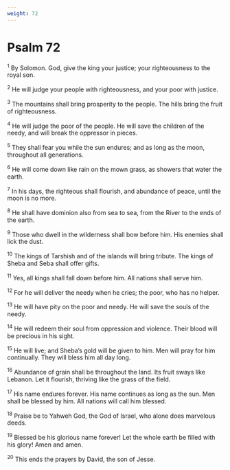 ```yaml
---
weight: 72
---
```


# Psalm 72

<sup>1</sup> By Solomon. God, give the king your justice; your righteousness to the royal son. 

<sup>2</sup> He will judge your people with righteousness, and your poor with justice. 

<sup>3</sup> The mountains shall bring prosperity to the people. The hills bring the fruit of righteousness. 

<sup>4</sup> He will judge the poor of the people. He will save the children of the needy, and will break the oppressor in pieces. 

<sup>5</sup> They shall fear you while the sun endures; and as long as the moon, throughout all generations. 

<sup>6</sup> He will come down like rain on the mown grass, as showers that water the earth. 

<sup>7</sup> In his days, the righteous shall flourish, and abundance of peace, until the moon is no more. 

<sup>8</sup> He shall have dominion also from sea to sea, from the River to the ends of the earth. 

<sup>9</sup> Those who dwell in the wilderness shall bow before him. His enemies shall lick the dust. 

<sup>10</sup> The kings of Tarshish and of the islands will bring tribute. The kings of Sheba and Seba shall offer gifts. 

<sup>11</sup> Yes, all kings shall fall down before him. All nations shall serve him. 

<sup>12</sup> For he will deliver the needy when he cries; the poor, who has no helper. 

<sup>13</sup> He will have pity on the poor and needy. He will save the souls of the needy. 

<sup>14</sup> He will redeem their soul from oppression and violence. Their blood will be precious in his sight. 

<sup>15</sup> He will live; and Sheba’s gold will be given to him. Men will pray for him continually. They will bless him all day long. 

<sup>16</sup> Abundance of grain shall be throughout the land. Its fruit sways like Lebanon. Let it flourish, thriving like the grass of the field. 

<sup>17</sup> His name endures forever. His name continues as long as the sun. Men shall be blessed by him. All nations will call him blessed. 

<sup>18</sup> Praise be to Yahweh God, the God of Israel, who alone does marvelous deeds. 

<sup>19</sup> Blessed be his glorious name forever! Let the whole earth be filled with his glory! Amen and amen. 

<sup>20</sup> This ends the prayers by David, the son of Jesse. 


